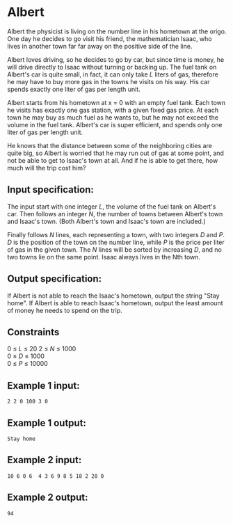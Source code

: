 # Albert
Albert the physicist is living on the number line in his hometown at the origo.
One day he decides to go visit his friend, the mathematician Isaac,
who lives in another town far far away on the positive side of the line. 

Albert loves driving, so he decides to go by car,
but since time is money, he will drive directly to Isaac without turning or backing up.
The fuel tank on Albert's car is quite small, in fact, it can only take _L_ liters of gas,
therefore he may have to buy more gas in the towns he visits on his way.
His car spends exactly one liter of gas per length unit.

Albert starts from his hometown at x = 0 with an empty fuel tank.
Each town he visits has exactly one gas station, with a given fixed gas price.
At each town he may buy as much fuel as he wants to, but he may not exceed the volume in the fuel tank.
Albert's car is super efficient, and spends only one liter of gas per length unit.

He knows that the distance between some of the neighboring cities are quite big,
so Albert is worried that he may run out of gas at some point, and not be able to get to Isaac's town at all.
And if he is able to get there, how much will the trip cost him?


## Input specification:
The input start with one integer _L_, the volume of the fuel tank on Albert's car.
Then follows an integer _N_, the number of towns between Albert's town and Isaac's town. (Both Albert's town and Isaac's town are included.)

Finally follows _N_ lines, each representing a town, with two integers _D_ and _P_.
_D_ is the position of the town on the number line, while _P_ is the price per liter of gas in the given town.
The _N_ lines will be sorted by increasing _D_, and no two towns lie on the same point.
Isaac always lives in the Nth town.


## Output specification:
If Albert is not able to reach the Isaac's hometown, output the string "Stay home".
If Albert is able to reach Isaac's hometown, output the least amount of money he needs to spend on the trip.

## Constraints
0 &le; _L_ &le; 20 
2 &le; _N_ &le; 1000  
0 &le; _D_ &le; 1000  
0 &le; _P_ &le; 10000  

## Example 1 input:
``
2
2
0 100
3 0
``

## Example 1 output:
``
Stay home
``


## Example 2 input:
``
10
6
0 6 
4 3
6 9
8 5
18 2
28 0
``

## Example 2 output:
``
94
``





